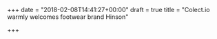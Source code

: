 +++
date = "2018-02-08T14:41:27+00:00"
draft = true
title = "Colect.io warmly welcomes footwear brand Hinson"

+++

